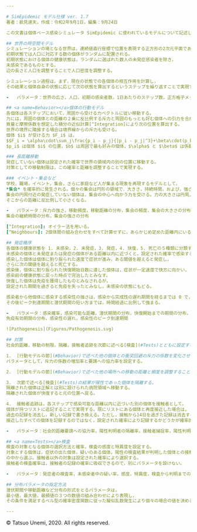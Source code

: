 ```yaml
---

# SimEpidemic モデル仕様 ver. 1.7
著者：畝見達夫，作成：令和2年9月1日，編集：9月24日

この文書は個体ベース感染シミュレータ SimEpidemic に使われているモデルについて記述したものである。

## 世界の時空間モデル
シミュレーションの場となる世界は，連続値直行座標で位置を表現する正方形の2次元平面である。
初期状態では人口に対応する数の個体がランダムに配置される。
初期状態における個体の健康状態は，ランダムに選ばれた数人の未発症感染者を除き，
未感染であるものとする。
辺の長さと人口を調整することで人口密度を調整する。

シミュレーション過程は，まず，現在の状態での各個体の相互作用を計算し，
その結果と個体自身の状態に応じて次の状態を算出するというステップを繰り返すことで実現する。

-   パラメータ：世界の広さ，人口，初期の感染者数，1日あたりのステップ数，正方格子メッシュの数

## <a name=Behavior></a>個体の行動モデル
各個体は各ステップにおいて，周囲から受ける力ベクトルに従い移動する。
力には，周囲の個体との距離の２乗に反比例する斥力と周囲のもっとも好む個体への引力を合成して力のベクトルを計算し，
質量と摩擦係数を想定した積分の近似計算[^Integration]により次の位置を算出する。
世界の境界に隣接する場合は境界線からの斥力も受ける。
個体 $i$ が受ける力 $F_i$ は，
$$F_i = \alpha\cdot\sum_j\frac{p_i - p_j}{|p_i - p_j|^3}+\beta\cdot(p_b-p_i)$$
$p_i$ は個体 $i$ の位置，$b$ は周囲で最も好みの個体，$\alpha$ と $\beta$ は係数である[^Neighbours]。

### 長距離移動
発症していない個体は設定された確率で世界の領域内の別の位置に移動する。
対策としての移動制限は，この確率と距離を調整することで実現する。

### イベント・集会など
学校，職場，イベント，集会，さらに家庭など人が集まる現象を再現するモデルとして，
*集会* を確率的に発生される。個々の集会は円形の領域で．大きさ，持続時間，および，強さが割り当てらる。
集会の円周付近の発症していない個体は，集会の中心へ向かう力を受ける。力の大きさは円周上で最も強く，
そこからの距離に反比例して小さくなる。

-   パラメータ：斥力の強さ，移動頻度，移動距離の分布，集会の頻度，集会の大きさの分布，
集会の継続時間の分布，集会の強さの分布

[^Integration]: オイラー法を用いる。
[^Neighbours]: 2個体間の組み合わせをすべて計算せずに，あらかじめ定めた距離内にいる個体だけについて計算する。

## 発症機序
各個体の健康状態を 1. 未感染，2. 未発症，3. 発症，4. 快復，5. 死亡の５種類に分類する。
未感染の個体と未発症または発症の個体がある距離以内に近づくと，設定された確率で感染する。
感染した個体は個体に割り振られた速度で症状が進み，ある閾値を越えると発症し，
さらに次の閾値を越えると死亡する。
感染後，個体に割り振られた快復開始日数に達した個体は，症状が一定速度で快方に向かい，
感染前の健康状態に戻った時点で完治したとみなす。
快復した個体は免疫を獲得したものとみなされるが，
設定された期間を過ぎると免疫を失ったとみなし，未感染の状態にもどる。

感染者から他個体に感染する感染性の強さは，感染から完成性の遅れ期間を経るまでは 0 で，
その後ピーク到達期間と潜伏期間の短い方までは，時間経過に比例して強まる。

-   パラメータ：感染確率，感染可能な距離，潜伏期間の分布，快復開始までの期間の分布，
免疫有効期間の分布，感染性の遅れ，感染性のピーク到達期間

![Pathogenesis](Figures/Pathogenesis.svg)

## 対策
社会的距離，移動の制限，隔離，接触者追跡を次節に述べる[検査](#Tests)とともに設定する。

1.  [行動モデルの節](#Behavior)で述べた他の個体との衝突回避の斥力の係数を変化させることで社会的距離を表現する。
パラメータとして，斥力の係数の増加率と要請への協力率を設定する。

2.  [行動モデルの節](#Behavior)で述べた他の場所への移動の距離と頻度を調整することで，移動制限を表現する。

3.  次節で述べる[検査](#Tests)の結果が陽性であった個体を隔離する。
隔離された個体は正解とは別に設けられた病院領域へ移動する。
隔離された個体が快復すると元の位置へ戻る。

4.  接触者追跡は，各ステップで感染可能な距離以内に近づいた別の個体を接触者として，
個体が持つリストに追記することで実現する。既にリストにある個体と再度接近した場合は，
過去の記録を消去し，新しい記録で書き換える。ただし，接触から14日を過ぎた記録は消去する。
接近したすべての個体を記録するのではなく，設定された確率により記録するかどうかが確率的に決まる。

-   パラメータ：社会的距離要請への協力率，陽性判明者の隔離率，接触者捕捉率，陽性判明から隔離までの日数

## <a name=Tests></a>検査
検査の対象となる個体の選択方法と確率，検査の感度と特異度を設定する。
対象とする個体は，症状の出た個体，疑いのある個体，陽性の検査結果が判明した個体との接触者
の中から選ぶ。接触者以外の対象は設定された確率により選択する。
接触者の検査確率は，接触者の記録の確率に吸収できるので，別にパラメータを設けない。

-   パラメータ：発症者の検査率，未感染者中の疑い率，感度，特異度，検査から判明までの日数

## 分布パラメータの指定方法
潜伏期間や移動距離など分布の形式をとるパラメータは，
最小値，最大値，最頻値の３つの数値の組み合わせにより表現し，
その条件を満足するベル型の確率密度関数に従った擬似乱数発生により個々の場合の値を決める。

---
```

&copy; Tatsuo Unemi, 2020. All rights reserved.
